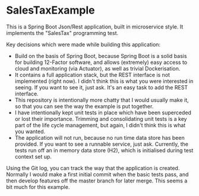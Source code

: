 # SalesTaxExample

This is a Spring Boot Json/Rest application, built in microservice style. It implements the "SalesTax" programming test.

Key decisions which were made while building this application:
 - Build on the basis of Spring Boot, because Spring Boot is a solid basis for building 12-Factor software, and allows (extremely)
   easy access to cloud and monitoring (via Actuator), as well as trivial Dockerisation.
 - It contains a full application stack, but the REST interface is not implemented (right now). I didn't think this is what you
   were interested in seeing. If you want to see it, just ask. It's an easy task to add the REST interface.
 - This repository is intentionally more chatty that I would usually make it, so that you can see the way the example is put together.
 - I have intentionally kept unit tests in place which have been superceded or lost their importance. Trimming and consolidating
   unit tests is a key part of the life cycle management, but again, I didn't think this is what you wanted.
 - The application will not run, because no run time data store has been provided. If you want to see a runnable service, just ask.
   Currently, the tests run off an in memory data store (H2), which is initialised during test context set up.

Using the Git log, you can track the way that the application is created. Normally I would make a first initial commit when the basic
tests pass, and then develop features off the master branch for later merge. This seems a bit much for this example.

